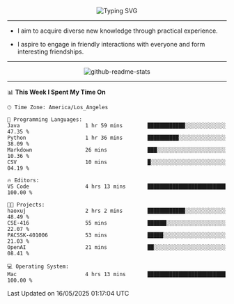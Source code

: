 <p align="center">
  <img src="https://readme-typing-svg.demolab.com?font=Fira+Code&weight=500&size=32&duration=2500&pause=1600&center=true&vCenter=true&random=false&width=1024&height=64&lines=Hi+there+%F0%9F%91%8B;I'm+delighted+you+could+make+it+here+%F0%9F%8E%89;I'm+Harry%2C+a+college+student+still+finding+my+way" alt="Typing SVG" />
</p>


---


- I aim to acquire diverse new knowledge through practical experience.

- I aspire to engage in friendly interactions with everyone and form interesting friendships.


---


<p align="center">
  <img src="https://github-readme-stats.vercel.app/api?username=Harry-Jing&show_icons=true" alt="github-readme-stats"/>
</p>


---

<!--START_SECTION:waka-->
📊 **This Week I Spent My Time On** 

```text
🕑︎ Time Zone: America/Los_Angeles

💬 Programming Languages: 
Java                     1 hr 59 mins        ████████████░░░░░░░░░░░░░   47.35 % 
Python                   1 hr 36 mins        ██████████░░░░░░░░░░░░░░░   38.09 % 
Markdown                 26 mins             ███░░░░░░░░░░░░░░░░░░░░░░   10.36 % 
CSV                      10 mins             █░░░░░░░░░░░░░░░░░░░░░░░░   04.19 % 

🔥 Editors: 
VS Code                  4 hrs 13 mins       █████████████████████████   100.00 % 

🐱‍💻 Projects: 
haoxuj                   2 hrs 2 mins        ████████████░░░░░░░░░░░░░   48.49 % 
CSE-416                  55 mins             ██████░░░░░░░░░░░░░░░░░░░   22.07 % 
PACSSK-401006            53 mins             █████░░░░░░░░░░░░░░░░░░░░   21.03 % 
OpenAI                   21 mins             ██░░░░░░░░░░░░░░░░░░░░░░░   08.41 % 

💻 Operating System: 
Mac                      4 hrs 13 mins       █████████████████████████   100.00 % 
```


 Last Updated on 16/05/2025 01:17:04 UTC
<!--END_SECTION:waka-->
